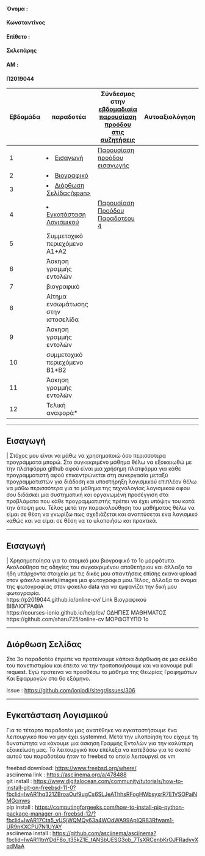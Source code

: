 <h4> Όνομα :<h4> Κωνσταντίνος 
<h4> Επίθετο :<h4> Σκλεπάρης
<h4> ΑΜ : <h4> Π2019044 

| Εβδομάδα |παραδοτέα| Σύνδεσμος στην [εβδομαδιαία παρουσίαση προόδου στις συζητήσεις](https://github.com/courses-ionio/help/discussions/categories/show-and-tell) | Αυτοαξιολόγηση|
| --- | --- | --- | --- |
| 1 | <li><a href="#Εισαγωγή"><span class="toctext">Εισαγωγή</span></a> |<a href="https://github.com/courses-ionio/help/discussions/124">Παρουσίαση προόδου εισαγωγής</a>| |
| 2 |<li><a href="#Βιογραφικό"><span class="toctext">Βιογραφικό</span></a> |  ||
| 3 | <li><a href="#Διόρθωση Σελίδας"><span class="toctext">Διόρθωση Σελίδας/span></a>| | |
| 4 | <li><a href="#Εγκατάσταση Λογισμικού"><span class="toctext">Εγκατάσταση Λογισμικού</span></a>|<a href="https://github.com/courses-ionio/help/discussions/431">Παρουσίαση Προόδου Παραδοτέου 4</a> | |
| 5 | Συμμετοχικό περιεχόμενο A1+A2 | | |
| 6 | Άσκηση γραμμής εντολών | | |
| 7 | βιογραφικό | | |
| 8 | Αίτημα ενσωμάτωσης στην ιστοσελίδα | | |
| 9 | Άσκηση γραμμής εντολών | | |
| 10 | συμμετοχικό περιεχόμενο B1+B2 | | |
| 11 | Άσκηση γραμμής εντολών | | |
| 12 | Τελική αναφορά* | | |

  
  <hr></hr> 
  <h2><span id="Εισαγωγή">Εισαγωγή</span></h2>|
  Στόχος μου είναι να μάθω να χρησημοποιώ όσο περισσοτερα προγράμματα μπορώ. Στο συγκεκριμένο μάθημα θέλω να εξοικειωθώ 
  με την πλατφόρμα github αφού είναι μια χρήσημη πλατφόρμα για κάθε προγραμματιστή αφού επικεντρώνεται στη συνεργασία 
  μεταξύ προγραμματιστών για διάδοση και υποστήρηξη λογισμικού επιπλέον θέλω να μάθω περισσότερα για το μάθημα της τεχνολογίας
  λογισμικού αφου σου διδάσκει μια συστηματική και οργανωμένη προσέγγιση στα προβλάματα που κάθε προγραμματιστής πρέπει να έχει 
  υπόψην του κατά την άποψη μου. Τέλος μετά την παρακολούθηση του μαθήματος θέλω να είμαι σε θέση να γνωρίζω πως σχεδιάζεται και
  αναπτύσεται ενα λογισμικό καθώς και να είμαι σε θέση να το υλοποιήσω και πρακτικά.
  <hr></hr>
   
  <h2><span id="Βιογραφικό">Εισαγωγή</span></h2>|
  Χρησημοποίησα για το ατομικό μου βιογραφικό το 1ο μορφότυπο. Ακολούθησα τις οδηγίες του συγκεκριμένου αποθετήριου και άλλαξα τα ήδη υπάρχοντα στοιχεία με τις δικές μου απαντήσεις 
  επίσης εκανα upload στον φάκελο assets/images μια φωτογραφια μου.Τέλος, άλλαξα το όνομα της φωτογραφίας στον φακελο data για να εμφανίζει την δική μου φωτογραφία.
  <br>
  https://p2019044.github.io/online-cv/ Link Βιογραφικού
  <br> ΒΙΒΛΙΟΓΡΑΦΙΑ
 <br> 
 https://courses-ionio.github.io/help/cv/ ΟΔΗΓΙΕΣ ΜΑΘΗΜΑΤΟΣ <br>
 https://github.com/sharu725/online-cv    ΜΟΡΦΟΤΥΠΟ 1ο
 <hr></hr>
  
  <h2><span id="Διόρθωση Σελίδας">Διόρθωση Σελίδας</span></h2>
  Στο 3ο παραδοτέο έπρεπε να προτείνουμε κάποια διόρθωση σε μια σελίδα του πανεπιστιμίου και έπειτα να την τροποποιήσουμε και να κανουμε pull request.
  Εγώ προτεινα να προσθέσω το μάθημα της Θεωρίας Γραφημάτων Και Εφαρμογών στο 6ο εξάμηνο. <br>
  
  Issue : https://github.com/ioniodi/sitegr/issues/306
  
  
  <hr></hr>
  
  <h2><span id="Εγκατάσταση Λογισμικού">Εγκατάσταση Λογισμικού</span></h2>
  Για το τέταρτο παραδοτέο μας ανατέθηκε να εγκαταστήσουμε ένα λειτουργικό που να μην έχει systemmd. Μετά την υλοποίηση του είχαμε τη δυνατώτητα να κάνουμε
  μια άσκηση Γραμμής Εντολών για την καλύτερη εξοικείωση μας. Το λειτουργικό που επέλεξα να κατεβάσω για το σκοπό αυτού του παραδοτέου ήταν το freebsd το οποίο 
  λειτουργεί σε vm <br> 
  
  freebsd download: https://www.freebsd.org/where/ <br>
  asciinema link : https://asciinema.org/a/478488 <br>
  git install : https://www.digitalocean.com/community/tutorials/how-to-install-git-on-freebsd-11-0?fbclid=IwAR1hq321ZBroaOuf9ugCs6SLJeAThhsRFogHWbsyxrR7E1VSOPaiNMGcmws
  <br> pip install : https://computingforgeeks.com/how-to-install-pip-python-package-manager-on-freebsd-12/?fbclid=IwAR17Cta5_vUSjWQMQy63a4WOdWA99ApIQR83Rfwam1-UR9nKXCPU7N1UYAY
 <br> asciinema install : https://github.com/asciinema/asciinema?fbclid=IwAR11tnYDdF8o_t35kZ1E_tANSbUESG3ob_7TsXRCenbKrOJFRadyvXqdMaA <br>
